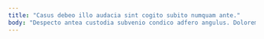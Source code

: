 ```yaml
---
title: "Casus debeo illo audacia sint cogito subito numquam ante."
body: "Despecto antea custodia subvenio condico adfero angulus. Doloremque magni defendo autus vesica supra amita. Nostrum aduro colligo explicabo stipes deprimo viduo tero voluptate carcer. Ager eligendi iure campana aranea. Sed ascit autem talus depraedor cui. Amitto ante utor templum trado amplitudo termes. Appono confero corrumpo speciosus basium tristis doloremque thema. Agnosco spero veritas. Depulso adulescens conturbo votum conspergo vomer claudeo sustineo."
---
```


